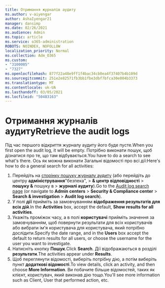 ```yaml
---
title: Отримання журналів аудиту
ms.author: v-aiyengar
author: AshaIyengar21
manager: dansimp
ms.date: 02/26/2021
ms.audience: Admin
ms.topic: article
ms.service: o365-administration
ROBOTS: NOINDEX, NOFOLLOW
localization_priority: Normal
ms.collection: Adm_O365
ms.custom:
- "3100005"
- "7327"
ms.openlocfilehash: 877f22a48e9ff1f4bac34cb0ea4f37407b4b109d
ms.sourcegitcommit: 251e2e82571fb3bb1fbe3dbf7bfca30e004b3373
ms.translationtype: MT
ms.contentlocale: uk-UA
ms.lasthandoff: 03/05/2021
ms.locfileid: "50483163"
---
```

# <a name="retrieve-the-audit-logs"></a><span data-ttu-id="365a5-102">Отримання журналів аудиту</span><span class="sxs-lookup"><span data-stu-id="365a5-102">Retrieve the audit logs</span></span>

<span data-ttu-id="365a5-103">Під час першого відкриття журналу аудиту його буде пусте.</span><span class="sxs-lookup"><span data-stu-id="365a5-103">When you first open the audit log, it will be empty.</span></span> <span data-ttu-id="365a5-104">Потрібно виконати пошук, щоб дізнатися про те, що там відбувається.</span><span class="sxs-lookup"><span data-stu-id="365a5-104">You have to do a search to see what's there.</span></span> <span data-ttu-id="365a5-105">Ось як можна виконати Загальні відомості про всі дії:</span><span class="sxs-lookup"><span data-stu-id="365a5-105">Here's how to do a general search for all activities:</span></span>

1. <span data-ttu-id="365a5-106">Перейдіть на [сторінку пошуку журналу аудиту](https://protection.office.com/#/unifiedauditlog) (або перейдіть до центру **адміністрування**"безпека",  >  **& центр відповідності**  >  **пошуку &** пошуку в  >  **журналі аудиту**).</span><span class="sxs-lookup"><span data-stu-id="365a5-106">Go to the [Audit log search page](https://protection.office.com/#/unifiedauditlog) (or navigate to  **Admin centers** > **Security & Compliance center** > **Search & investigation** > **Audit log search**).</span></span>
1. <span data-ttu-id="365a5-107">У полі **дії** прийміть за замовчуванням **відображення результатів для всіх дій**.</span><span class="sxs-lookup"><span data-stu-id="365a5-107">In the **Activities** box, accept the default, **Show results for all activities**.</span></span>
1. <span data-ttu-id="365a5-108">Укажіть проміжок часу, а в полі **користувачі** прийміть значення за замовчуванням, щоб повернути результати для всіх користувачів або вибрати ім'я користувача для користувача, який потрібно дослідити.</span><span class="sxs-lookup"><span data-stu-id="365a5-108">Specify the date range, and in the **Users** box accept the default to return results for all users, or choose the username for the user you want to investigate.</span></span>
1. <span data-ttu-id="365a5-109">Натисніть кнопку **Пошук**.</span><span class="sxs-lookup"><span data-stu-id="365a5-109">Click **Search**.</span></span> <span data-ttu-id="365a5-110">Дії відображаються в розділі **результати**.</span><span class="sxs-lookup"><span data-stu-id="365a5-110">The activities appear under **Results**.</span></span>
1. <span data-ttu-id="365a5-111">Щоб переглянути відомості, виберіть потрібну дію, а потім виберіть пункт **додаткові відомості**.</span><span class="sxs-lookup"><span data-stu-id="365a5-111">To view details, click an activity, and then choose **More Information**.</span></span> <span data-ttu-id="365a5-112">Ви побачите більше відомостей, таких як клієнт, користувач, який виконав дію тощо.</span><span class="sxs-lookup"><span data-stu-id="365a5-112">You'll see more information such as Client, User that performed action, etc.</span></span>
